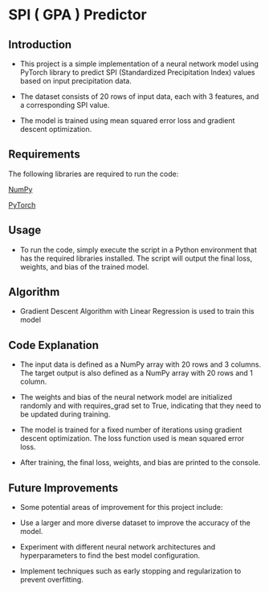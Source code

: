# SPI ( GPA ) Predictor

## Introduction
* This project is a simple implementation of a neural network model using PyTorch library to predict SPI (Standardized Precipitation Index) values based on input precipitation data.

* The dataset consists of 20 rows of input data, each with 3 features, and a corresponding SPI value.

* The model is trained using mean squared error loss and gradient descent optimization.

 ## Requirements
The following libraries are required to run the code:

  [NumPy](https://numpy.org/doc/)
  
  [PyTorch](https://pytorch.org/docs/stable/index.html)

## Usage
* To run the code, simply execute the script in a Python environment that has the required libraries installed. The script will output the final loss, weights, and bias of the trained model.

## Algorithm

* Gradient Descent Algorithm with Linear Regression is used to train this model

## Code Explanation
* The input data is defined as a NumPy array with 20 rows and 3 columns. The target output is also defined as a NumPy array with 20 rows and 1 column.

* The weights and bias of the neural network model are initialized randomly and with requires_grad set to True, indicating that they need to be updated during training.

* The model is trained for a fixed number of iterations using gradient descent optimization. The loss function used is mean squared error loss.

* After training, the final loss, weights, and bias are printed to the console.

## Future Improvements
* Some potential areas of improvement for this project include:

* Use a larger and more diverse dataset to improve the accuracy of the model.

* Experiment with different neural network architectures and hyperparameters to find the best model configuration.

* Implement techniques such as early stopping and regularization to prevent overfitting.
